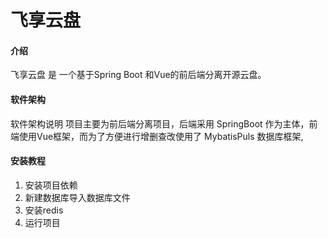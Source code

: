 # 飞享云盘

#### 介绍

飞享云盘 是 一个基于Spring Boot 和Vue的前后端分离开源云盘。

#### 软件架构
软件架构说明
项目主要为前后端分离项目，后端采用 SpringBoot 作为主体，前端使用Vue框架，而为了方便进行增删查改使用了 MybatisPuls 数据库框架,

#### 安装教程

1. 安装项目依赖
2. 新建数据库导入数据库文件
3. 安装redis
4. 运行项目





